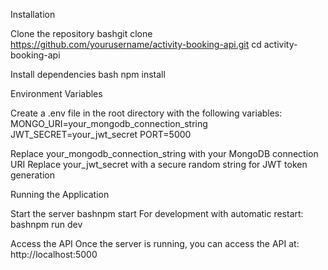 Installation

Clone the repository
bashgit clone https://github.com/yourusername/activity-booking-api.git
cd activity-booking-api

Install dependencies
bash npm install


Environment Variables

Create a .env file in the root directory with the following variables:
MONGO_URI=your_mongodb_connection_string
JWT_SECRET=your_jwt_secret
PORT=5000

Replace your_mongodb_connection_string with your MongoDB connection URI
Replace your_jwt_secret with a secure random string for JWT token generation



Running the Application

Start the server
bashnpm start
For development with automatic restart:
bashnpm run dev

Access the API
Once the server is running, you can access the API at:
http://localhost:5000
